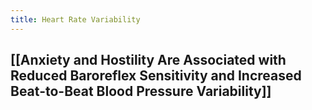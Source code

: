 ```yaml
---
title: Heart Rate Variability
---
```


## [[Anxiety and Hostility Are Associated with Reduced Baroreflex Sensitivity and Increased Beat-to-Beat Blood Pressure Variability]]
##
